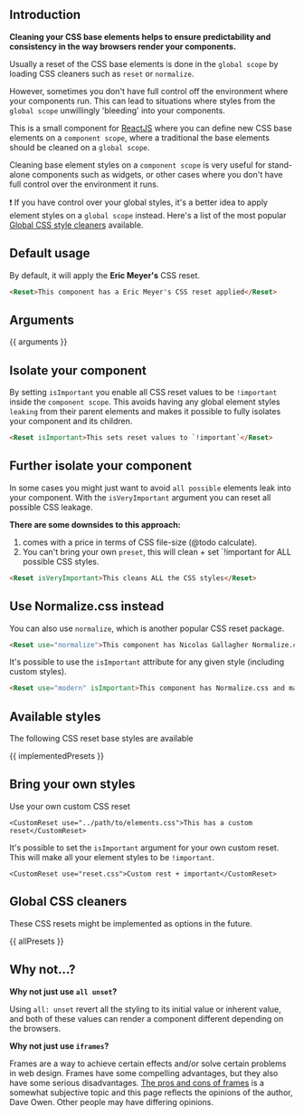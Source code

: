 ## Introduction

**Cleaning your CSS base elements helps to ensure predictability and consistency in the way browsers render your components.**

Usually a reset of the CSS base elements is done in the `global scope` by loading CSS cleaners such as `reset` or `normalize`.

However, sometimes you don't have full control off the environment where your components run. This can lead to situations where styles from the `global scope` unwillingly 'bleeding' into your components.

This is a small component for [ReactJS](https://reactjs.org/) where you can define new CSS base elements on a `component scope`, where a traditional the base elements should be cleaned on a `global scope`.

Cleaning base element styles on a `component scope` is very useful for stand-alone components such as widgets, or other cases where you don't have full control over the environment it runs.

❗ If you have control over your global styles, it's a better idea to apply element styles on a `global scope` instead. Here's a list of the most popular [Global CSS style cleaners](#-global-css-cleaners) available.

## Default usage

By default, it will apply the __Eric Meyer's__ CSS reset.

```html
<Reset>This component has a Eric Meyer's CSS reset applied</Reset>
```

## Arguments

{{ arguments }}

## Isolate your component

By setting `isImportant` you enable all CSS reset values to be `!important` inside the `component scope`. This avoids having any global element styles `leaking` from their parent elements and makes it possible to fully isolates your component and its children.

```html
<Reset isImportant>This sets reset values to `!important`</Reset>
```

## Further isolate your component

In some cases you might just want to avoid `all possible` elements leak into your component. With the `isVeryImportant` argument you can reset all possible CSS leakage.

**There are some downsides to this approach:**

1. comes with a price in terms of CSS file-size (@todo calculate).
2. You can't bring your own `preset`, this will clean + set `!important for ALL possible CSS styles.

```html
<Reset isVeryImportant>This cleans ALL the CSS styles</Reset>
```

## Use Normalize.css instead

You can also use `normalize`, which is another popular CSS reset package.

```html
<Reset use="normalize">This component has Nicolas Gallagher Normalize.css applied</Reset>
```

It's possible to use the `isImportant` attribute for any given style (including custom styles).

```html
<Reset use="modern" isImportant>This component has Normalize.css and marked as `!important`</Reset>
```

## Available styles

The following CSS reset base styles are available

{{ implementedPresets }}

## Bring your own styles

Use your own custom CSS reset

```
<CustomReset use="../path/to/elements.css">This has a custom reset</CustomReset>
```

It's possible to set the `isImportant` argument for your own custom reset. This will make all your element styles to be `!important`.

```
<CustomReset use="reset.css">Custom rest + important</CustomReset>
```

## Global CSS cleaners

These CSS resets might be implemented as options in the future.

{{ allPresets }}

## Why not...?

**Why not just use `all unset`?**

Using `all: unset` revert all the styling to its initial value or inherent value, and both of these values can render a component different depending on the browsers.

**Why not just use `iframes`?**

Frames are a way to achieve certain effects and/or solve certain problems in web design. Frames have some compelling advantages, but they also have some serious disadvantages. [The pros and cons of frames](https://www.mediacollege.com/internet/html/frames/pros-cons.html) is a somewhat subjective topic and this page reflects the opinions of the author, Dave Owen. Other people may have differing opinions.
